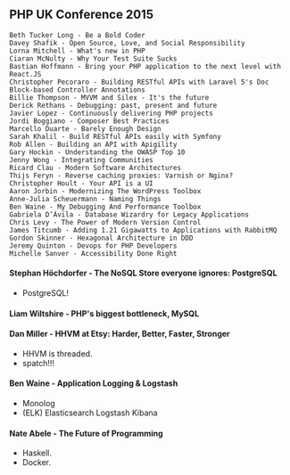 PHP UK Conference 2015
-

````
Beth Tucker Long - Be a Bold Coder
Davey Shafik - Open Source, Love, and Social Responsibility
Lorna Mitchell - What's new in PHP
Ciaran McNulty - Why Your Test Suite Sucks
Bastian Hoffmann - Bring your PHP application to the next level with React.JS
Christopher Pecoraro - Building RESTful APIs with Laravel 5's Doc Block-based Controller Annotations
Billie Thompson - MVVM and Silex - It's the future
Derick Rethans - Debugging: past, present and future
Javier Lopez - Continuously delivering PHP projects
Jordi Boggiano - Composer Best Practices
Marcello Duarte - Barely Enough Design
Sarah Khalil - Build RESTful APIs easily with Symfony
Rob Allen - Building an API with Apigility
Gary Hockin - Understanding the OWASP Top 10
Jenny Wong - Integrating Communities
Ricard Clau - Modern Software Architectures
Thijs Feryn - Reverse caching proxies: Varnish or Nginx?
Christopher Hoult - Your API is a UI
Aaron Jorbin - Modernizing The WordPress Toolbox
Anne-Julia Scheuermann - Naming Things
Ben Waine - My Debugging And Performance Toolbox
Gabriela D’Ávila - Database Wizardry for Legacy Applications
Chris Levy - The Power of Modern Version Control
James Titcumb - Adding 1.21 Gigawatts to Applications with RabbitMQ
Gordon Skinner - Hexagonal Architecture in DDD
Jeremy Quinton - Devops for PHP Developers
Michelle Sanver - Accessibility Done Right
````

#### Stephan Höchdorfer - The NoSQL Store everyone ignores: PostgreSQL
* PostgreSQL!

#### Liam Wiltshire - PHP's biggest bottleneck, MySQL

#### Dan Miller - HHVM at Etsy: Harder, Better, Faster, Stronger
* HHVM is threaded.
* spatch!!!

#### Ben Waine - Application Logging & Logstash
* Monolog
* (ELK) Elasticsearch Logstash Kibana

#### Nate Abele - The Future of Programming
* Haskell.
* Docker.
